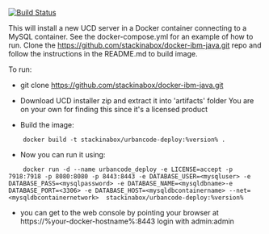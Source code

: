 [![Build Status](https://travis-ci.org/stackinabox/docker-uc-deploy.svg?branch=master)](https://travis-ci.org/stackinabox/docker-uc-deploy)

This will install a new UCD server in a Docker container connecting to a MySQL container.
See the docker-compose.yml for an example of how to run.
Clone the https://github.com/stackinabox/docker-ibm-java.git
repo and follow the instructions in the README.md to build image.

To run:

 - git clone https://github.com/stackinabox/docker-ibm-java.git

 - Download UCD installer zip and extract it into 'artifacts' folder
   You are on your own for finding this since it's a licensed product

 - Build the image:

````
	docker build -t stackinabox/urbancode-deploy:%version% .
````

 - Now you can run it using:

````
	docker run -d --name urbancode_deploy -e LICENSE=accept -p 7918:7918 -p 8080:8080 -p 8443:8443 -e DATABASE_USER=<mysqluser> -e DATABASE_PASS=<mysqlpassword> -e DATABASE_NAME=<mysqldbname>-e DATABASE_PORT=<3306> -e DATABASE_HOST=<mysqldbcontainername> --net=<mysqldbcontainernetwork>  stackinabox/urbancode-deploy:%version% 
````

 - you can get to the web console by pointing your browser at https://%your-docker-hostname%:8443  login with admin:admin

